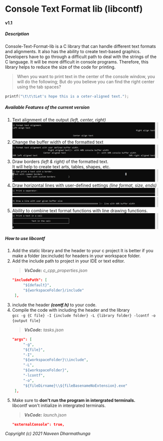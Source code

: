 # Console Text Format lib (libcontf)
#### v1.1

##### _Description_
Console-Text-Format-lib is a C library that can handle different text formats and alignments. It also has the ability to create text-based graphics. Developers have to go through a difficult path to deal with the strings of the C language. It will be more difficult in console programs. Therefore, this library helps to reduce the size of the code for printing.

>When you want to print text in the center of the console window, you will do the following; But do you believe you can find the right center using the tab spaces?
```C
printf("\t\t\tLet's hope this is a ceter-aligned text.");
```

##### _Available Features of the current version_
1. Text alignment of the output _(left, center, right)_  
   ![Text Alignments](res/text-alignment.png)
2. Change the buffer width of the formatted text
   ![Format Text with buffer](res/text-buffer.png)
3. Draw borders _(left & right)_ of the formatted text.  
   It will help to create text arts, tables, shapes, etc.  
   ![Text with borders](res/text-border.png)
4. Draw horizontal lines with user-defined settings _(line format, size, ends)_  
   ![separator](res/line-separator.png)  
   ![Draw lines](res/line-buffer.png)
5. Ability to combine text format functions with line drawing functions.
   ![Print a cell](res/combinations.png)

##### _How to use libcontf_
1. Add the static library and the header to your c project
   It is better if you make a folder (ex:include) for headers in your workspace folder. 
2. Add the include path to project in your IDE or text editor.
   >_**VsCode:** c_cpp_properties.json_  
   ```json
   "includePath": [
        "${default}",
        "${workspaceFolder}/include"
    ],
    ```
3. include the header _**(contf.h)**_ to your code.
4. Compile the code with including the header and the library  
   `gcc -g {C file} -I {include folder} -L {library folder} -lcontf -o {output file}`
   >_**VsCode:** tasks.json_  
   ```json
   "args": [
        "-g",
        "${file}",
        "-I",
        "${workspaceFolder}\\include",
        "-L",
        "${workspaceFolder}",
        "-lcontf",
        "-o",
        "${fileDirname}\\${fileBasenameNoExtension}.exe"
    ],
    ```
5. Make sure to **don't run the program in intergrated terminals.**  
   libcontf won't initialize in intergrated terminals.  
   >_**VsCode:** launch.json_  
   ```json
   "externalConsole": true,
    ```

_Copyright (c) 2021 Naveen Dharmathunga_